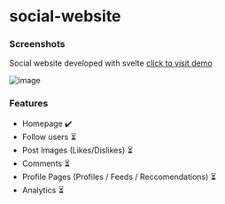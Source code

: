 # social-website

### Screenshots
Social website developed with svelte [click to visit demo](https://social-website-frontend.vercel.app/)

![image](https://user-images.githubusercontent.com/81270095/143486105-51c0e94a-32d8-410d-b465-6df33e834a7a.png)

### Features
- Homepage ✔️
- Follow users ⏳
- Post Images (Likes/Dislikes) ⏳
- Comments ⏳
- Profile Pages (Profiles / Feeds / Reccomendations) ⏳
- Analytics ⏳
